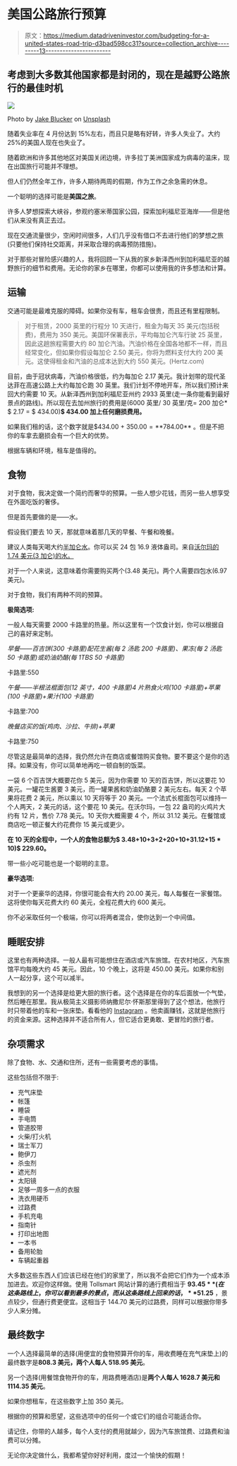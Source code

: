 # 美国公路旅行预算

> 原文：<https://medium.datadriveninvestor.com/budgeting-for-a-united-states-road-trip-d3bad598cc31?source=collection_archive---------13----------------------->

## 考虑到大多数其他国家都是封闭的，现在是越野公路旅行的最佳时机

![](img/420fcc742af497c564088d9752a3812b.png)

Photo by [Jake Blucker](https://unsplash.com/@jakeblucker?utm_source=medium&utm_medium=referral) on [Unsplash](https://unsplash.com?utm_source=medium&utm_medium=referral)

随着失业率在 4 月份达到 15%左右，而且只是略有好转，许多人失业了。大约 25%的美国人现在也失业了。

随着欧洲和许多其他地区对美国关闭边境，许多拉丁美洲国家成为病毒的温床，现在出国旅行可能并不理想。

但人们仍然全年工作，许多人期待两周的假期，作为工作之余急需的休息。

一个聪明的选择可能是**美国之旅**。

许多人梦想探索大峡谷，参观约塞米蒂国家公园，探索加利福尼亚海岸——但是他们从来没有真正去过。

现在交通流量很少，空闲时间很多，人们几乎没有借口不去进行他们的梦想之旅(只要他们保持社交距离，并采取合理的病毒预防措施)。

对于那些对冒险感兴趣的人，我将回顾一下从我的家乡新泽西州到加利福尼亚的越野旅行的细节和费用。无论你的家乡在哪里，你都可以使用我的许多想法和计算。

## 运输

交通可能是最难克服的障碍。如果你没有车，租车会很贵，而且还有里程限制。

> 对于租赁，2000 英里的行程分 10 天进行，租金为每天 35 美元(包括税费)，费用为 350 美元。美国环保署表示，平均每加仑汽车行驶 25 英里，因此这趟旅程需要大约 80 加仑汽油。汽油价格在全国各地都不一样，而且经常变化，但如果你假设每加仑 2.50 美元，你将为燃料支付大约 200 美元。这使得租金和汽油的总成本达到大约 550 美元。(Hertz.com)

目前，由于冠状病毒，汽油价格很低，约为每加仑 2.17 美元。我计划带的现代圣达菲在高速公路上大约每加仑跑 30 英里。我们计划不停地开车，所以我们预计来回大约需要 10 天。从新泽西州到加利福尼亚州约 2933 英里(走一条你能看到最好景点的路线)。所以现在去加州旅行的费用是(6000 英里/ 30 英里/克= 200 加仑* $ 2.17 = $ 434.00)**$ 434.00 加上任何磨损费用。**

如果我们租的话，这个数字就是$434.00 + $350.00 = **$784.00** 。但是不把你的车拿去磨损会有一个巨大的优势。

根据车辆和环境，租车是值得的。

## 食物

对于食物，我决定做一个简约而奢华的预算。一些人想少花钱，而另一些人想享受在外面吃饭的奢侈。

但是首先要做的是——水。

假设我们要去 10 天，那就意味着那几天的早餐、午餐和晚餐。

建议人类每天喝大约[半加仑水](https://www.healthline.com/nutrition/how-much-water-should-you-drink-per-day#:~:text=To%20prevent%20dehydration%2C%20you%20need,liters%2C%20or%20half%20a%20gallon.)。你可以买 24 包 16.9 液体盎司。来自[沃尔玛的 1.74 美元(3 加仑)的水。](https://www.walmart.com/ip/Great-Value-Purified-Drinking-Water-16-9-Fl-Oz-24-Count/13448854)

对于一个人来说，这意味着你需要购买两个(3.48 美元)。两个人需要四包水(6.97 美元)。

对于食物，我们有两种不同的预算。

**极简选项:**

一般人每天需要 2000 卡路里的热量。所以这里有一个饮食计划，你可以根据自己的喜好来定制。

*早餐——百吉饼(300 卡路里)配花生酱(每 2 汤匙 200 卡路里)、果冻(每 2 汤匙 50 卡路里)或奶油奶酪(每 1TBS 50 卡路里)*

卡路里:550

*午餐——半根法棍面包(12 英寸，400 卡路里)4 片熟食火鸡(100 卡路里)+苹果(100 卡路里)+果汁(100 卡路里)*

卡路里:700

*晚餐店买的饭(鸡肉、沙拉、牛排)+苹果*

卡路里:750

尽管这是最简单的选择，我仍然允许在商店或餐馆购买食物。要不要这个是你的选择。如果没有，你可以简单地再吃一顿自制的饭菜。

一袋 6 个百吉饼大概要花你 5 美元，因为你需要 10 天的百吉饼，所以这要花 10 美元。一罐花生酱要 3 美元，而一罐果酱和奶油奶酪要 2 美元左右。每天 2 个苹果将花费 2 美元，所以乘以 10 天将等于 20 美元。一个法式长棍面包可以维持一个人两天，2 美元的话，这个要花 10 美元。在沃尔玛，一包 22 盎司的火鸡片大约有 12 片，售价 7.78 美元。10 天你大概需要 4 个，所以 31.12 美元。在餐馆或商店吃一顿正餐大约花费你 15 美元或更少。

**在 10 天的全程中，一个人的食物总额为$ 3.48+10+3+2+20+10+31.12+15 * 10)$ 229.60。**

带一些小吃可能也是一个聪明的主意。

**豪华选项:**

对于一个更豪华的选择，你很可能会有大约 20.00 美元，每人每餐在一家餐馆。这将使你每天花费大约 60 美元，全程花费大约 600 美元。

你不必采取任何一个极端，你可以将两者混合，使你达到一个中间值。

## 睡眠安排

这里也有两种选择。一般人最有可能想住在酒店或汽车旅馆。在农村地区，汽车旅馆平均每晚大约 45 美元。因此，10 个晚上，这将是 450.00 美元。如果你和别人一起分享，这个可以减半。

我想到的另一个选择是给更大胆的旅行者。这个选择是在你的车后面放一个气垫，然后睡在那里。我从极简主义摄影师纳撒尼尔·怀斯那里得到了这个想法，他旅行时只带着他的车和一张床垫。看看他的 [Instagram](https://www.instagram.com/nathanielwise/) 。他卖画赚钱，这就是他旅行的资金来源。这种选择并不适合所有人，但它适合更勇敢、更冒险的旅行者。

## 杂项需求

除了食物、水、交通和住所，还有一些需要考虑的事情。

这些包括但不限于:

*   充气床垫
*   帐篷
*   睡袋
*   手电筒
*   管道胶带
*   火柴/打火机
*   瑞士军刀
*   鲍伊刀
*   杀虫剂
*   遮光剂
*   太阳镜
*   足够一周多一点的衣服
*   洗衣用硬币
*   过路费
*   手机充电
*   指南针
*   打印出地图
*   一本书
*   备用轮胎
*   车辆起重器

大多数这些东西人们应该已经在他们的家里了，所以我不会把它们作为一个成本添加进去。欢迎你这样做。使用 Tollsmart 网站计算的通行费相当于 **$93.45** (在这条路线上，你可以看到最多的景点，而从这条路线上回来的话， **$51.25** ，景点较少，但通行费更便宜。这相当于 144.70 美元的过路费，同样可以根据你带多少人来分摊。

## 最终数字

一个人选择最简单的选择(用便宜的食物预算开你的车，用收费睡在充气床垫上)的最终数字是**808.3 美元，两个人每人 518.95 美元**。

另一个选择(用餐馆食物开你的车，用路费睡酒店)是**两个人每人 1628.7 美元和 1114.35 美元**。

如果你想租车，在这些数字上加 350 美元。

根据你的预算和愿望，这些选项中的任何一个或它们的组合可能适合你。

请记住，你带的人越多，每个人支付的费用就越少，因为汽车旅馆费、过路费和油费可以分摊。

无论你决定做什么，我都希望你好好利用，度过一个愉快的假期！